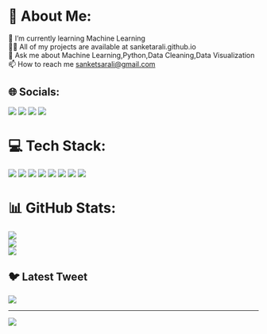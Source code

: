 # 💫 About Me:
🌱 I’m currently learning Machine Learning<br>👨‍💻 All of my projects are available at sanketarali.github.io<br>💬 Ask me about Machine Learning,Python,Data Cleaning,Data Visualization<br>📫 How to reach me sanketsarali@gmail.com
<im align ="right" alt="coding" width="400" src="https://user-images.githubusercontent.com/55389276/140866485-8fb1c876-9a8f-4d6a-98dc-08c4981eaf70.gif">



## 🌐 Socials:
<div> 
 
 <a href="https://instagram.com/sanket_arali?igshid=ZDdkNTZiNTM=" target="_blank"><img src="https://img.shields.io/badge/-Instagram-%23E4405F?style=for-the-badge&logo=instagram&logoColor=white" target="_blank"></a>
 <a href = "https://mail.google.com/"><img src="https://img.shields.io/badge/-Gmail-%23333?style=for-the-badge&logo=gmail&logoColor=white" target="_blank"></a>
 <a href="https://www.linkedin.com/in/sanketarali" target="_blank"><img src="https://img.shields.io/badge/-LinkedIn-%230077B5?style=for-the-badge&logo=linkedin&logoColor=white" target="_blank"></a>
 <a href="https://twitter.com/SanketArali" target="_blank"><img src="https://img.shields.io/badge/-Twitter-%23E4405F?style=for-the-badge&logo=twitter&logoColor=white" target="_blank"></a> 
  
</div>

# 💻 Tech Stack:
 <div>

 
  <a href=""><img src="https://img.shields.io/badge/-python-%23E4405F?style=for-the-badge&logo=python&logoColor=white" target="_blank"></a>
 <a href = ""><img src="https://img.shields.io/badge/-Machine%20Learning-%23333?style=for-the-badge&logo=gmail&logoColor=white" target="_blank"></a>
 <a href="" target="_blank"><img src="https://img.shields.io/badge/-Mysql-%230077B5?style=for-the-badge&logo=Mysql&logoColor=white" target="_blank"></a>
 <a href="" target="_blank"><img src="https://img.shields.io/badge/-scikit%20learn-%23E4405F?style=for-the-badge&logo=scikit%20learn&logoColor=white" target="_blank"></a> 
 <a href="" target="_blank"><img src="https://img.shields.io/badge/-pandas-%23L4005F?style=for-the-badge&logo=pandas&logoColor=white" target="_blank"></a> 
 <a href="" target="_blank"><img src="https://img.shields.io/badge/-numpy-%E4405F?style=for-the-badge&logo=numpy&logoColor=white" target="_blank"></a> 
 <a href="" target="_blank"><img src="https://img.shields.io/badge/-AWS-%23333?style=for-the-badge&logo=aws&logoColor=white" target="_blank"></a> 
 <a href="" target="_blank"><img src="https://img.shields.io/badge/-plotly-%23E4405F?style=for-the-badge&logo=plotly&logoColor=white" target="_blank"></a> 
  
</div>
 </div>

# 📊 GitHub Stats:
![](https://github-readme-stats.vercel.app/api?username=sanketarali&theme=default&hide_border=false&include_all_commits=false&count_private=false)<br/>
![](https://github-readme-streak-stats.herokuapp.com/?user=sanketarali&theme=default&hide_border=false)<br/>
![](https://github-readme-stats.vercel.app/api/top-langs/?username=sanketarali&theme=default&hide_border=false&include_all_commits=false&count_private=false&layout=compact)

## 🐦 Latest Tweet
[![](https://gtce.itsvg.in/api?username=sanketarali)](https://github.com/VishwaGauravIn/github-twitter-card-embed)

---
[![](https://visitcount.itsvg.in/api?id=sanketarali&icon=0&color=0)](https://visitcount.itsvg.in)
